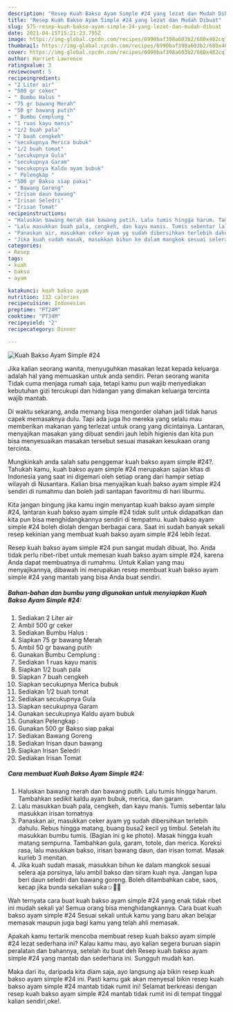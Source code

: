```yaml
---
description: "Resep Kuah Bakso Ayam Simple #24 yang lezat dan Mudah Dibuat"
title: "Resep Kuah Bakso Ayam Simple #24 yang lezat dan Mudah Dibuat"
slug: 575-resep-kuah-bakso-ayam-simple-24-yang-lezat-dan-mudah-dibuat
date: 2021-04-15T15:21:23.795Z
image: https://img-global.cpcdn.com/recipes/6990baf398a603b2/680x482cq70/kuah-bakso-ayam-simple-24-foto-resep-utama.jpg
thumbnail: https://img-global.cpcdn.com/recipes/6990baf398a603b2/680x482cq70/kuah-bakso-ayam-simple-24-foto-resep-utama.jpg
cover: https://img-global.cpcdn.com/recipes/6990baf398a603b2/680x482cq70/kuah-bakso-ayam-simple-24-foto-resep-utama.jpg
author: Harriet Lawrence
ratingvalue: 3
reviewcount: 5
recipeingredient:
- "2 Liter air"
- "500 gr ceker"
- " Bumbu Halus "
- "75 gr bawang Merah"
- "50 gr bawang putih"
- " Bumbu Cemplung "
- "1 ruas kayu manis"
- "1/2 buah pala"
- "7 buah cengkeh"
- "secukupnya Merica bubuk"
- "1/2 buah tomat"
- "secukupnya Gula"
- "secukupnya Garam"
- "secukupnya Kaldu ayam bubuk"
- " Pelengkap "
- "500 gr Bakso siap pakai"
- " Bawang Goreng"
- "Irisan daun bawang"
- "Irisan Seledri"
- "Irisan Tomat"
recipeinstructions:
- "Haluskan bawang merah dan bawang putih. Lalu tumis hingga harum. Tambahkan sedikit kaldu ayam bubuk, merica, dan garam."
- "Lalu masukkan buah pala, cengkeh, dan kayu manis. Tumis sebentar lalu masukkan irisan tomatnya"
- "Panaskan air, masukkan ceker ayam yg sudah dibersihkan terlebih dahulu. Rebus hingga matang, buang busa2 kecil yg timbul. Setelah itu masukkan bumbu tumis. (Bagian ini g ke photo). Masak hingga kuah matang sempurna. Tambahkan gula, garam, totole, dan merica. Koreksi rasa, lalu masukkan bakso, irisan bawang daun, dan irisan tomat. Masak kurleb 3 menitan."
- "Jika kuah sudah masak, masukkan bihun ke dalam mangkok sesuai selera aja porsinya, lalu ambil bakso dan siram kuah nya. Jangan lupa beri daun seledri dan bawang goreng. Boleh ditambahkan cabe, saos, kecap jika bunda sekalian suka☺️🙏🏻"
categories:
- Resep
tags:
- kuah
- bakso
- ayam

katakunci: kuah bakso ayam 
nutrition: 132 calories
recipecuisine: Indonesian
preptime: "PT24M"
cooktime: "PT34M"
recipeyield: "2"
recipecategory: Dinner

---
```



![Kuah Bakso Ayam Simple #24](https://img-global.cpcdn.com/recipes/6990baf398a603b2/680x482cq70/kuah-bakso-ayam-simple-24-foto-resep-utama.jpg)

Jika kalian seorang wanita, menyuguhkan masakan lezat kepada keluarga adalah hal yang memuaskan untuk anda sendiri. Peran seorang  wanita Tidak cuma menjaga rumah saja, tetapi kamu pun wajib menyediakan kebutuhan gizi tercukupi dan hidangan yang dimakan keluarga tercinta wajib mantab.

Di waktu  sekarang, anda memang bisa mengorder olahan jadi tidak harus capek memasaknya dulu. Tapi ada juga lho mereka yang selalu mau memberikan makanan yang terlezat untuk orang yang dicintainya. Lantaran, menyajikan masakan yang dibuat sendiri jauh lebih higienis dan kita pun bisa menyesuaikan masakan tersebut sesuai masakan kesukaan orang tercinta. 



Mungkinkah anda salah satu penggemar kuah bakso ayam simple #24?. Tahukah kamu, kuah bakso ayam simple #24 merupakan sajian khas di Indonesia yang saat ini digemari oleh setiap orang dari hampir setiap wilayah di Nusantara. Kalian bisa menyajikan kuah bakso ayam simple #24 sendiri di rumahmu dan boleh jadi santapan favoritmu di hari liburmu.

Kita jangan bingung jika kamu ingin menyantap kuah bakso ayam simple #24, lantaran kuah bakso ayam simple #24 tidak sulit untuk didapatkan dan kita pun bisa menghidangkannya sendiri di tempatmu. kuah bakso ayam simple #24 boleh diolah dengan berbagai cara. Saat ini sudah banyak sekali resep kekinian yang membuat kuah bakso ayam simple #24 lebih lezat.

Resep kuah bakso ayam simple #24 pun sangat mudah dibuat, lho. Anda tidak perlu ribet-ribet untuk memesan kuah bakso ayam simple #24, karena Anda dapat membuatnya di rumahmu. Untuk Kalian yang mau menyajikannya, dibawah ini merupakan resep membuat kuah bakso ayam simple #24 yang mantab yang bisa Anda buat sendiri.

<!--inarticleads1-->

##### Bahan-bahan dan bumbu yang digunakan untuk menyiapkan Kuah Bakso Ayam Simple #24:

1. Sediakan 2 Liter air
1. Ambil 500 gr ceker
1. Sediakan  Bumbu Halus :
1. Siapkan 75 gr bawang Merah
1. Ambil 50 gr bawang putih
1. Gunakan  Bumbu Cemplung :
1. Sediakan 1 ruas kayu manis
1. Siapkan 1/2 buah pala
1. Siapkan 7 buah cengkeh
1. Siapkan secukupnya Merica bubuk
1. Sediakan 1/2 buah tomat
1. Sediakan secukupnya Gula
1. Siapkan secukupnya Garam
1. Gunakan secukupnya Kaldu ayam bubuk
1. Gunakan  Pelengkap :
1. Gunakan 500 gr Bakso siap pakai
1. Sediakan  Bawang Goreng
1. Sediakan Irisan daun bawang
1. Siapkan Irisan Seledri
1. Sediakan Irisan Tomat




<!--inarticleads2-->

##### Cara membuat Kuah Bakso Ayam Simple #24:

1. Haluskan bawang merah dan bawang putih. Lalu tumis hingga harum. Tambahkan sedikit kaldu ayam bubuk, merica, dan garam.
1. Lalu masukkan buah pala, cengkeh, dan kayu manis. Tumis sebentar lalu masukkan irisan tomatnya
1. Panaskan air, masukkan ceker ayam yg sudah dibersihkan terlebih dahulu. Rebus hingga matang, buang busa2 kecil yg timbul. Setelah itu masukkan bumbu tumis. (Bagian ini g ke photo). Masak hingga kuah matang sempurna. Tambahkan gula, garam, totole, dan merica. Koreksi rasa, lalu masukkan bakso, irisan bawang daun, dan irisan tomat. Masak kurleb 3 menitan.
1. Jika kuah sudah masak, masukkan bihun ke dalam mangkok sesuai selera aja porsinya, lalu ambil bakso dan siram kuah nya. Jangan lupa beri daun seledri dan bawang goreng. Boleh ditambahkan cabe, saos, kecap jika bunda sekalian suka☺️🙏🏻




Wah ternyata cara buat kuah bakso ayam simple #24 yang enak tidak ribet ini mudah sekali ya! Semua orang bisa menghidangkannya. Cara buat kuah bakso ayam simple #24 Sesuai sekali untuk kamu yang baru akan belajar memasak maupun juga bagi kamu yang telah ahli memasak.

Apakah kamu tertarik mencoba membuat resep kuah bakso ayam simple #24 lezat sederhana ini? Kalau kamu mau, ayo kalian segera buruan siapin peralatan dan bahannya, setelah itu buat deh Resep kuah bakso ayam simple #24 yang mantab dan sederhana ini. Sungguh mudah kan. 

Maka dari itu, daripada kita diam saja, ayo langsung aja bikin resep kuah bakso ayam simple #24 ini. Pasti kamu gak akan menyesal bikin resep kuah bakso ayam simple #24 mantab tidak rumit ini! Selamat berkreasi dengan resep kuah bakso ayam simple #24 mantab tidak rumit ini di tempat tinggal kalian sendiri,oke!.


